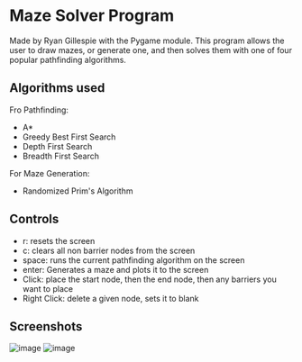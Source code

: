 # Maze Solver Program

Made by Ryan Gillespie with the Pygame module.
This program allows the user to draw mazes, or generate one, and then solves them with one of four popular pathfinding algorithms.

## Algorithms used

Fro Pathfinding:

- A*
- Greedy Best First Search
- Depth First Search
- Breadth First Search

For Maze Generation:

- Randomized Prim's Algorithm

## Controls
- r: resets the screen
- c: clears all non barrier nodes from the screen
- space: runs the current pathfinding algorithm on the screen
- enter: Generates a maze and plots it to the screen
- Click: place the start node, then the end node, then any barriers you want to place
- Right Click: delete a given node, sets it to blank

## Screenshots

![image](https://user-images.githubusercontent.com/47795760/132540474-bdc965e1-3f6a-4f73-bc7f-76fe35291f15.png)
![image](https://user-images.githubusercontent.com/47795760/132540731-ebabfecb-fc25-4d07-9bd1-b6392b824249.png)
